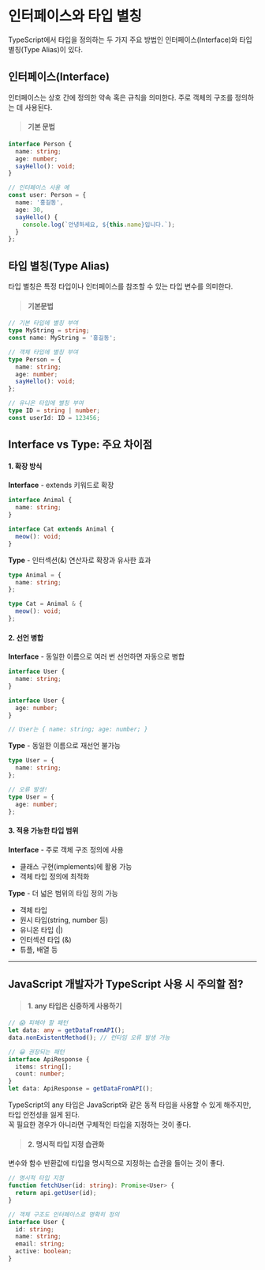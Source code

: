 # 인터페이스와 타입 별칭
TypeScript에서 타입을 정의하는 두 가지 주요 방법인 인터페이스(Interface)와 타입 별칭(Type Alias)이 있다.

## 인터페이스(Interface)
인터페이스는 상호 간에 정의한 약속 혹은 규칙을 의미한다. 주로 객체의 구조를 정의하는 데 사용된다.

> #### 기본 문법
```ts
interface Person {
  name: string;
  age: number;
  sayHello(): void;
}

// 인터페이스 사용 예
const user: Person = {
  name: '홍길동',
  age: 30,
  sayHello() {
    console.log(`안녕하세요, ${this.name}입니다.`);
  }
};
```

## 타입 별칭(Type Alias)
타입 별칭은 특정 타입이나 인터페이스를 참조할 수 있는 타입 변수를 의미한다.

> #### 기본문법
```ts
// 기본 타입에 별칭 부여
type MyString = string;
const name: MyString = '홍길동';

// 객체 타입에 별칭 부여
type Person = {
  name: string;
  age: number;
  sayHello(): void;
};

// 유니온 타입에 별칭 부여
type ID = string | number;
const userId: ID = 123456;
```

## Interface vs Type: 주요 차이점

#### 1. 확장 방식
**Interface** - extends 키워드로 확장
```ts
interface Animal {
  name: string;
}

interface Cat extends Animal {
  meow(): void;
}
```
**Type** - 인터섹션(&) 연산자로 확장과 유사한 효과
```ts
type Animal = {
  name: string;
};

type Cat = Animal & {
  meow(): void;
};
```

#### 2. 선언 병합
**Interface** - 동일한 이름으로 여러 번 선언하면 자동으로 병합
```ts
interface User {
  name: string;
}

interface User {
  age: number;
}

// User는 { name: string; age: number; }
```
**Type** - 동일한 이름으로 재선언 불가능
```ts
type User = {
  name: string;
};

// 오류 발생!
type User = {
  age: number;
};
```

#### 3. 적용 가능한 타입 범위
**Interface** - 주로 객체 구조 정의에 사용
+  클래스 구현(implements)에 활용 가능
+  객체 타입 정의에 최적화 

**Type** - 더 넓은 범위의 타입 정의 가능
+  객체 타입
+  원시 타입(string, number 등)
+  유니온 타입 (|)
+  인터섹션 타입 (&)
+  튜플, 배열 등

-----

## JavaScript 개발자가 TypeScript 사용 시 주의할 점?

> #### 1. any 타입은 신중하게 사용하기
```ts
// 😱 피해야 할 패턴
let data: any = getDataFromAPI();
data.nonExistentMethod(); // 런타임 오류 발생 가능

// 😀 권장되는 패턴
interface ApiResponse {
  items: string[];
  count: number;
}
let data: ApiResponse = getDataFromAPI();
```
TypeScript의 any 타입은 JavaScript와 같은 동적 타입을 사용할 수 있게 해주지만, 타입 안전성을 잃게 된다. <br>
꼭 필요한 경우가 아니라면 구체적인 타입을 지정하는 것이 좋다.

> #### 2. 명시적 타입 지정 습관화
변수와 함수 반환값에 타입을 명시적으로 지정하는 습관을 들이는 것이 좋다.
```ts
// 명시적 타입 지정
function fetchUser(id: string): Promise<User> {
  return api.getUser(id);
}

// 객체 구조도 인터페이스로 명확히 정의
interface User {
  id: string;
  name: string;
  email: string;
  active: boolean;
}
```
